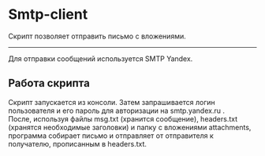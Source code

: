 # Smtp-client
Скрипт позволяет отправить письмо с вложениями.
***
Для отправки сообщений используется SMTP Yandex.
## Работа скрипта
Скрипт запускается из консоли. Затем запрашивается логин пользователя и его пароль для авторизации на smtp.yandex.ru .<br>
После, используя файлы msg.txt (хранится сообщение), headers.txt (хранятся необходимые заголовки) и папку с вложениями attachments, программа собирает письмо и отправляет от отправителя к получателю, прописанным в headers.txt.<br>
